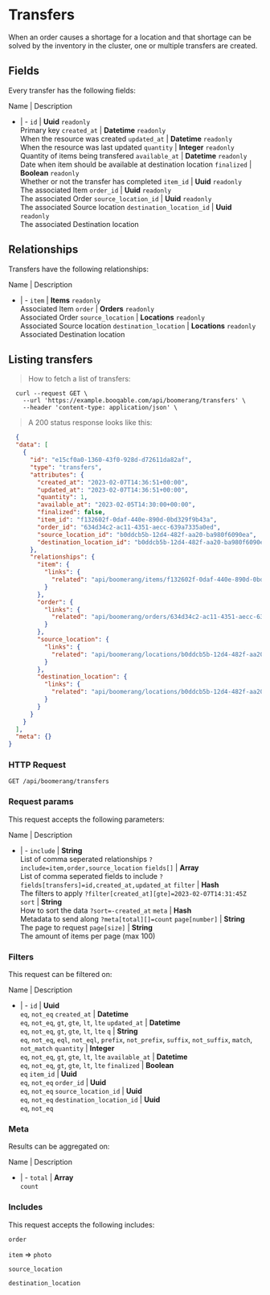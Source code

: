 # Transfers

When an order causes a shortage for a location and that shortage can be solved by the inventory in the cluster, one or multiple transfers are created.

## Fields
Every transfer has the following fields:

Name | Description
- | -
`id` | **Uuid** `readonly`<br>Primary key
`created_at` | **Datetime** `readonly`<br>When the resource was created
`updated_at` | **Datetime** `readonly`<br>When the resource was last updated
`quantity` | **Integer** `readonly`<br>Quantity of items being transfered
`available_at` | **Datetime** `readonly`<br>Date when item should be available at destination location
`finalized` | **Boolean** `readonly`<br>Whether or not the transfer has completed
`item_id` | **Uuid** `readonly`<br>The associated Item
`order_id` | **Uuid** `readonly`<br>The associated Order
`source_location_id` | **Uuid** `readonly`<br>The associated Source location
`destination_location_id` | **Uuid** `readonly`<br>The associated Destination location


## Relationships
Transfers have the following relationships:

Name | Description
- | -
`item` | **Items** `readonly`<br>Associated Item
`order` | **Orders** `readonly`<br>Associated Order
`source_location` | **Locations** `readonly`<br>Associated Source location
`destination_location` | **Locations** `readonly`<br>Associated Destination location


## Listing transfers



> How to fetch a list of transfers:

```shell
  curl --request GET \
    --url 'https://example.booqable.com/api/boomerang/transfers' \
    --header 'content-type: application/json' \
```

> A 200 status response looks like this:

```json
  {
  "data": [
    {
      "id": "e15cf0a0-1360-43f0-928d-d72611da82af",
      "type": "transfers",
      "attributes": {
        "created_at": "2023-02-07T14:36:51+00:00",
        "updated_at": "2023-02-07T14:36:51+00:00",
        "quantity": 1,
        "available_at": "2023-02-05T14:30:00+00:00",
        "finalized": false,
        "item_id": "f132602f-0daf-440e-890d-0bd329f9b43a",
        "order_id": "634d34c2-ac11-4351-aecc-639a7335a0ed",
        "source_location_id": "b0ddcb5b-12d4-482f-aa20-ba980f6090ea",
        "destination_location_id": "b0ddcb5b-12d4-482f-aa20-ba980f6090ea"
      },
      "relationships": {
        "item": {
          "links": {
            "related": "api/boomerang/items/f132602f-0daf-440e-890d-0bd329f9b43a"
          }
        },
        "order": {
          "links": {
            "related": "api/boomerang/orders/634d34c2-ac11-4351-aecc-639a7335a0ed"
          }
        },
        "source_location": {
          "links": {
            "related": "api/boomerang/locations/b0ddcb5b-12d4-482f-aa20-ba980f6090ea"
          }
        },
        "destination_location": {
          "links": {
            "related": "api/boomerang/locations/b0ddcb5b-12d4-482f-aa20-ba980f6090ea"
          }
        }
      }
    }
  ],
  "meta": {}
}
```

### HTTP Request

`GET /api/boomerang/transfers`

### Request params

This request accepts the following parameters:

Name | Description
- | -
`include` | **String** <br>List of comma seperated relationships `?include=item,order,source_location`
`fields[]` | **Array** <br>List of comma seperated fields to include `?fields[transfers]=id,created_at,updated_at`
`filter` | **Hash** <br>The filters to apply `?filter[created_at][gte]=2023-02-07T14:31:45Z`
`sort` | **String** <br>How to sort the data `?sort=-created_at`
`meta` | **Hash** <br>Metadata to send along `?meta[total][]=count`
`page[number]` | **String** <br>The page to request
`page[size]` | **String** <br>The amount of items per page (max 100)


### Filters

This request can be filtered on:

Name | Description
- | -
`id` | **Uuid** <br>`eq`, `not_eq`
`created_at` | **Datetime** <br>`eq`, `not_eq`, `gt`, `gte`, `lt`, `lte`
`updated_at` | **Datetime** <br>`eq`, `not_eq`, `gt`, `gte`, `lt`, `lte`
`q` | **String** <br>`eq`, `not_eq`, `eql`, `not_eql`, `prefix`, `not_prefix`, `suffix`, `not_suffix`, `match`, `not_match`
`quantity` | **Integer** <br>`eq`, `not_eq`, `gt`, `gte`, `lt`, `lte`
`available_at` | **Datetime** <br>`eq`, `not_eq`, `gt`, `gte`, `lt`, `lte`
`finalized` | **Boolean** <br>`eq`
`item_id` | **Uuid** <br>`eq`, `not_eq`
`order_id` | **Uuid** <br>`eq`, `not_eq`
`source_location_id` | **Uuid** <br>`eq`, `not_eq`
`destination_location_id` | **Uuid** <br>`eq`, `not_eq`


### Meta

Results can be aggregated on:

Name | Description
- | -
`total` | **Array** <br>`count`


### Includes

This request accepts the following includes:

`order`


`item` => 
`photo`




`source_location`


`destination_location`





